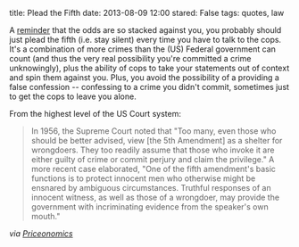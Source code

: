 title: Plead the Fifth
date: 2013-08-09 12:00
stared: False
tags: quotes, law

A [reminder](http://priceonomics.com/how-sergey-aleynikov-learned-never-to-talk-to-the/)
that the odds are so stacked against you, you probably should just plead the fifth (i.e. stay silent) every time you have to talk to the cops. It's a combination of more crimes than the (US) Federal government can count (and thus the very real possibility you're committed a crime unknowingly), plus the ability of cops to take your statements out of context and spin them against you. Plus, you avoid the possibility of a providing a false confession -- confessing to a crime you didn't commit, sometimes just to get the cops to leave you alone.

From the highest level of the US Court system:

> In 1956, the Supreme Court noted that "Too many, even those who should be better advised, view [the 5th Amendment] as a shelter for wrongdoers. They too readily assume that those who invoke it are either guilty of crime or commit perjury and claim the privilege." A more recent case elaborated, "One of the fifth amendment's basic functions is to protect innocent men who otherwise might be ensnared by ambiguous circumstances. Truthful responses of an innocent witness, as well as those of a wrongdoer, may provide the government with incriminating evidence from the speaker's own mouth."

*via [Priceonomics](http://priceonomics.com/how-sergey-aleynikov-learned-never-to-talk-to-the/)*
